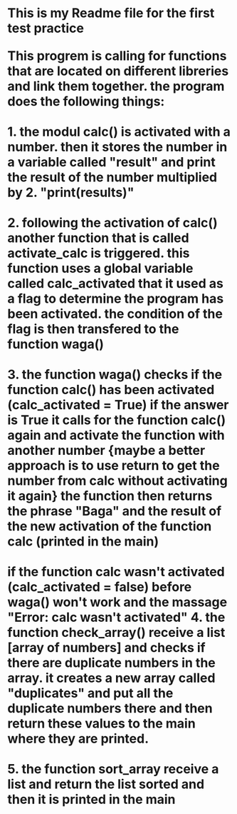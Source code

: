 <h1>
This is my Readme file for the first test practice

<p>
This progrem is calling for functions that are located on different libreries and link them together. the program does the following things:
<br>
<br>
1. the modul calc() is activated with a number. then it stores the number in a variable called "result" and print the result of the number multiplied by 2. "print(results)"
  <br><br>
2. following the activation of calc() another function that is called activate_calc is triggered. this function uses a global variable called calc_activated that it used as a flag to determine the program has been activated. the condition of the flag is then transfered to the function waga()
  <br><br>
3. the function waga() checks if the function calc() has been activated (calc_activated = True) if the answer is True it calls for the function calc() again and activate the function with another number {maybe a better approach is to use return to get the number from calc without activating it again} the function then returns the phrase "Baga" and the result of the new activation of the function calc (printed in the main)
  <br><br>
if the function calc wasn't activated (calc_activated = false) before waga() won't work and the massage "Error: calc wasn't activated"
4. the function check_array() receive a list [array of numbers] and checks if there are duplicate numbers in the array. it creates a new array called "duplicates" and put all the duplicate numbers there and then return these values to the main where they are printed.
  <br><br>
5. the function sort_array receive a list and return the list sorted and then it is printed in the main
